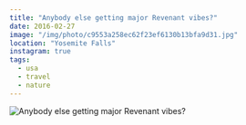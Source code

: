 ```yaml
---
title: "Anybody else getting major Revenant vibes?"
date: 2016-02-27
image: "/img/photo/c9553a258ec62f23ef6130b13bfa9d31.jpg"
location: "Yosemite Falls"
instagram: true
tags:
  - usa
  - travel
  - nature
---
```


![Anybody else getting major Revenant vibes?](/img/photo/c9553a258ec62f23ef6130b13bfa9d31.jpg)
